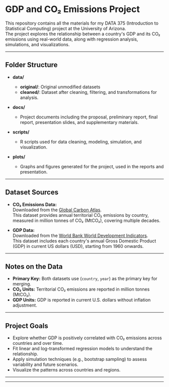 # GDP and CO₂ Emissions Project

This repository contains all the materials for my DATA 375 (Introduction to Statistical Computing) project at the University of Arizona.  
The project explores the relationship between a country's GDP and its CO₂ emissions using real-world data, along with regression analysis, simulations, and visualizations.

---

## Folder Structure

- **data/**
  - **original/**: Original unmodified datasets
  - **cleaned/**: Dataset after cleaning, filtering, and transformations for analysis.

- **docs/**
  - Project documents including the proposal, preliminary report, final report, presentation slides, and supplementary materials.

- **scripts/**
  - R scripts used for data cleaning, modeling, simulation, and visualization.

- **plots/**
  - Graphs and figures generated for the project, used in the reports and presentation.

---

## Dataset Sources

- **CO₂ Emissions Data:**  
  Downloaded from the [Global Carbon Atlas](https://globalcarbonatlas.org/).  
  This dataset provides annual territorial CO₂ emissions by country, measured in million tonnes of CO₂ (MtCO₂), covering multiple decades.

- **GDP Data:**  
  Downloaded from the [World Bank World Development Indicators](https://data.worldbank.org/indicator/NY.GDP.MKTP.CD).  
  This dataset includes each country's annual Gross Domestic Product (GDP) in current US dollars (USD), starting from 1960 onwards.

---

## Notes on the Data

- **Primary Key:** Both datasets use (`country`, `year`) as the primary key for merging.
- **CO₂ Units:** Territorial CO₂ emissions are reported in million tonnes (MtCO₂).
- **GDP Units:** GDP is reported in current U.S. dollars without inflation adjustment.

---

## Project Goals

- Explore whether GDP is positively correlated with CO₂ emissions across countries and over time.
- Fit linear and log-transformed regression models to understand the relationship.
- Apply simulation techniques (e.g., bootstrap sampling) to assess variability and future scenarios.
- Visualize the patterns across countries and regions.

---



****
